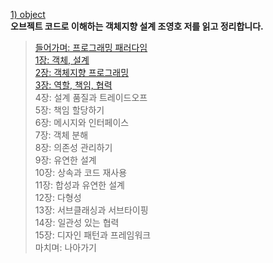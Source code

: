 [1) object](https://product.kyobobook.co.kr/detail/S000001766367) <br>
**오브젝트 코드로 이해하는 객체지향 설계 조영호 저를 읽고 정리합니다. <br>**
> [들어가며: 프로그래밍 패러다임](https://medium.com/@18corsair/오브젝트-코드로-이해하는-객체지향-설계-0장-들어가며-4d170ae70f47) <br>
> [1장: 객체, 설계 <br>](https://medium.com/@18corsair/오브젝트-코드로-이해하는-객체지향-설계-1장-객체-설계-7ac33c14281)
> [2장: 객체지향 프로그래밍 <br>](https://medium.com/@18corsair/오브젝트-코드로-이해하는-객체지향-설계-2장-객체지향-프로그래밍-f47f2c550db0)
> [3장: 역할, 책임, 협력 <br>](https://medium.com/@18corsair/오브젝트-코드로-이해하는-객체지향-설계-3장-역할-책임-협력-f011ef10e2e7)
> 4장: 설계 품질과 트레이드오프 <br>
> 5장: 책임 할당하기 <br>
> 6장: 메시지와 인터페이스 <br>
> 7장: 객체 분해 <br>
> 8장: 의존성 관리하기 <br>
> 9장: 유연한 설계 <br>
> 10장: 상속과 코드 재사용 <br>
> 11장: 합성과 유연한 설계 <br>
> 12장: 다형성 <br>
> 13장: 서브클래싱과 서브타이핑 <br>
> 14장: 일관성 있는 협력 <br>
> 15장: 디자인 패턴과 프레임워크 <br>
> 마치며: 나아가기 <br>